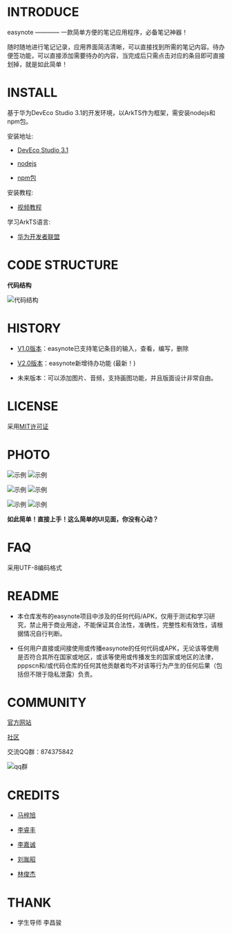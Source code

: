 # INTRODUCE
easynote ———— 一款简单方便的笔记应用程序，必备笔记神器！

随时随地进行笔记记录，应用界面简洁清晰，可以直接找到所需的笔记内容。待办便签功能，可以直接添加需要待办的内容，当完成后只需点击对应的条目即可直接划掉，就是如此简单！

# INSTALL
基于华为DevEco Studio 3.1的开发环境，以ArkTS作为框架，需安装nodejs和npm包。


安装地址:

* [DevEco Studio 3.1](https://developer.harmonyos.com/cn/develop/deveco-studio#download)

* [nodejs](https://nodejs.org/en)

* [npm包](https://www.npmjs.com/)

安装教程:

* [视频教程](https://www.bilibili.com/video/BV13q4y1k7WB/?spm_id_from=333.337.search-card.all.click)

学习ArkTS语言:

* [华为开发者联盟](https://edu.huaweicloud.com/)

# CODE STRUCTURE

**代码结构**

![代码结构](https://github.com/Bistu-OSSDT-2023/7-easynote/blob/main/readme/%E4%BB%A3%E7%A0%81%E7%BB%93%E6%9E%84.png)

# HISTORY
* [V1.0版本](https://github.com/Bistu-OSSDT-2023/7-easynote/releases/tag/V1.0)：easynote已支持笔记条目的输入，查看，编写，删除

* [V2.0版本](https://github.com/Bistu-OSSDT-2023/7-easynote/releases/tag/V2.0)：easynote新增待办功能 (最新！)

* 未来版本：可以添加图片、音频，支持画图功能，并且版面设计非常自由。

# LICENSE
采用[MIT许可证](https://github.com/Bistu-OSSDT-2023/7-easynote/blob/main/LICENSE)

# PHOTO

![示例](https://github.com/Bistu-OSSDT-2023/7-easynote/blob/main/readme/1.png)
![示例](https://github.com/Bistu-OSSDT-2023/7-easynote/blob/main/readme/2.png)

![示例](https://github.com/Bistu-OSSDT-2023/7-easynote/blob/main/readme/3.png)
![示例](https://github.com/Bistu-OSSDT-2023/7-easynote/blob/main/readme/4.png)

![示例](https://github.com/Bistu-OSSDT-2023/7-easynote/blob/main/readme/5.png)
![示例](https://github.com/Bistu-OSSDT-2023/7-easynote/blob/main/readme/6.png)

**如此简单！直接上手！这么简单的UI见面，你没有心动？**

# FAQ
采用UTF-8编码格式

# README
* 本仓库发布的easynote项目中涉及的任何代码/APK，仅用于测试和学习研究，禁止用于商业用途，不能保证其合法性，准确性，完整性和有效性，请根据情况自行判断。

* 任何用户直接或间接使用或传播easynote的任何代码或APK，无论该等使用是否符合其所在国家或地区，或该等使用或传播发生的国家或地区的法律，pppscn和/或代码仓库的任何其他贡献者均不对该等行为产生的任何后果（包括但不限于隐私泄露）负责。

# COMMUNITY

[官方网站](https://easynote07.wordpress.com/2023/07/04/easynote/)

[社区](https://github.com/Bistu-OSSDT-2023/7-easynote/discussions)

交流QQ群：874375842


![qq群](https://github.com/Bistu-OSSDT-2023/7-easynote/blob/main/readme/QQ%E7%BE%A4.jpg)

# CREDITS
* [马梓旭](https://github.com/Zanzeu)

* [李睿丰](https://github.com/lrf0408)

* [李嘉诚](https://github.com/Down200)

* [刘胤昭](https://github.com/ideer-52)

* [林俊杰](https://github.com/JackDawson-2887)

# THANK

* 学生导师
  李昌骏


